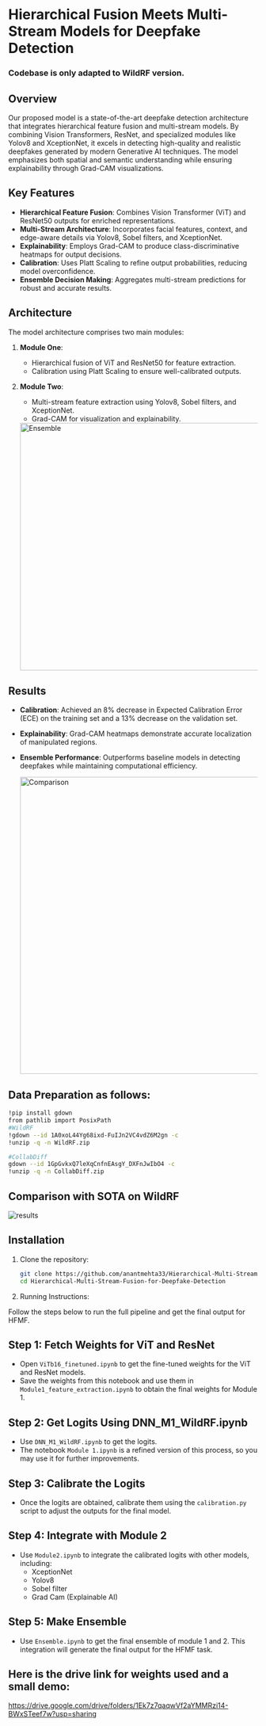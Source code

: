 # Hierarchical Fusion Meets Multi-Stream Models for Deepfake Detection
### Codebase is only adapted to WildRF version.

## Overview  
Our proposed model is a state-of-the-art deepfake detection architecture that integrates hierarchical feature fusion and multi-stream models. By combining Vision Transformers, ResNet, and specialized modules like Yolov8 and XceptionNet, it excels in detecting high-quality and realistic deepfakes generated by modern Generative AI techniques. The model emphasizes both spatial and semantic understanding while ensuring explainability through Grad-CAM visualizations.

## Key Features  
- **Hierarchical Feature Fusion**: Combines Vision Transformer (ViT) and ResNet50 outputs for enriched representations.  
- **Multi-Stream Architecture**: Incorporates facial features, context, and edge-aware details via Yolov8, Sobel filters, and XceptionNet.  
- **Explainability**: Employs Grad-CAM to produce class-discriminative heatmaps for output decisions.  
- **Calibration**: Uses Platt Scaling to refine output probabilities, reducing model overconfidence.  
- **Ensemble Decision Making**: Aggregates multi-stream predictions for robust and accurate results.  

## Architecture  
The model architecture comprises two main modules:  
1. **Module One**:  
   - Hierarchical fusion of ViT and ResNet50 for feature extraction.  
   - Calibration using Platt Scaling to ensure well-calibrated outputs.  
2. **Module Two**:  
   - Multi-stream feature extraction using Yolov8, Sobel filters, and XceptionNet.  
   - Grad-CAM for visualization and explainability.
  
   <img src="https://github.com/user-attachments/assets/cabaa9ae-4f42-4c98-a575-d3294011ddd5" alt="Ensemble" width="500" />


## Results  

- **Calibration**: Achieved an 8% decrease in Expected Calibration Error (ECE) on the training set and a 13% decrease on the validation set.  
- **Explainability**: Grad-CAM heatmaps demonstrate accurate localization of manipulated regions.  
- **Ensemble Performance**: Outperforms baseline models in detecting deepfakes while maintaining computational efficiency.

  <img src="https://github.com/user-attachments/assets/6d27282f-bc48-42b1-bb19-ebfd1ae14b29" alt="Comparison" width="600" />

## Data Preparation as follows:
```bash
!pip install gdown
from pathlib import PosixPath
#WildRF
!gdown --id 1A0xoL44Yg68ixd-FuIJn2VC4vdZ6M2gn -c
!unzip -q -n WildRF.zip

#CollabDiff
gdown --id 1GpGvkxQ7leXqCnfnEAsgY_DXFnJwIbO4 -c
!unzip -q -n CollabDiff.zip

```

## Comparison with SOTA on WildRF  
  
  ![results](https://github.com/user-attachments/assets/14054c61-1d7b-4217-a9dc-fd4c798cda95)



## Installation  
1. Clone the repository:  
   ```bash
   git clone https://github.com/anantmehta33/Hierarchical-Multi-Stream-Fusion-for-Deepfake-Detection.git
   cd Hierarchical-Multi-Stream-Fusion-for-Deepfake-Detection
2. Running Instructions:

Follow the steps below to run the full pipeline and get the final output for HFMF.

## Step 1: Fetch Weights for ViT and ResNet

- Open `ViTb16_finetuned.ipynb` to get the fine-tuned weights for the ViT and ResNet models.
- Save the weights from this notebook and use them in `Module1_feature_extraction.ipynb` to obtain the final weights for Module 1.

## Step 2: Get Logits Using DNN_M1_WildRF.ipynb

- Use `DNN_M1_WildRF.ipynb` to get the logits. 
- The notebook `Module 1.ipynb` is a refined version of this process, so you may use it for further improvements.

## Step 3: Calibrate the Logits

- Once the logits are obtained, calibrate them using the `calibration.py` script to adjust the outputs for the final model.

## Step 4: Integrate with Module 2

- Use `Module2.ipynb` to integrate the calibrated logits with other models, including:
  - XceptionNet
  - Yolov8
  - Sobel filter
  - Grad Cam (Explainable AI)
    
## Step 5: Make Ensemble
- Use `Ensemble.ipynb` to get the final ensemble of module 1 and 2.
This integration will generate the final output for the HFMF task.

## Here is the drive link for weights used and a small demo:
https://drive.google.com/drive/folders/1Ek7z7qaqwVf2aYMMRzi14-BWxSTeef7w?usp=sharing
